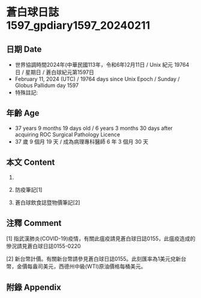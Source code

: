 [_metadata_:encoding]: - "utf-8"
[_metadata_:language]: - "zh-Hant-TW"
[_metadata_:fileformat]: - "markdown"
[_metadata_:MIME_type]: - "text/plain"
[_metadata_:markdown_version]: - "commonmark version 0.30"
[_metadata_:markdown_spec]: - "https://spec.commonmark.org/0.30/"

# 蒼白球日誌1597_gpdiary1597_20240211 #

## 日期 Date ##

* 世界協調時間2024年(中華民國113年，令和6年)2月11日 / Unix 紀元 19764 日 / 星期日 / 蒼白球紀元第1597日
* February 11, 2024 (UTC) / 19764 days since Unix Epoch / Sunday / Globus Pallidum day 1597
* 特殊註記:

## 年齡 Age ##

* 37 years 9 months 19 days old / 6 years 3 months 30 days after acquiring ROC Surgical Pathology Licence
* 37 歲 9 個月 19 天 / 成為病理專科醫師 6 年 3 個月 30 天

## 本文 Content ##

1. 

    
2. 防疫筆記[1]

    
3. 蒼白球飲食誌暨物價筆記[2]

    

## 注釋 Comment ##

[1] 指武漢肺炎(COVID-19)疫情，有關此瘟疫請見蒼白球日誌0155，此瘟疫造成的慘況請見蒼白球日誌0155-0220


[2] 新台幣計價。有關新台幣請參見蒼白球日誌0155。此刻匯率為1美元兌新台幣，金價每盎司美元，西德州中級(WTI)原油價格每桶美元。



## 附錄 Appendix ##

